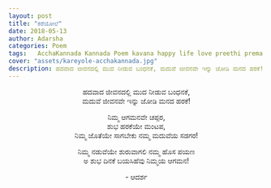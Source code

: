 ```yaml
---
layout: post
title: "ಕರೆಯೋಲೆ"
date: 2018-05-13
author: Adarsha
categories: Poem
tags:	AcchaKannada Kannada Poem kavana happy life love preethi prema couple marriage
cover: "assets/kareyole-acchakannada.jpg"
description: ಹದವಾದ ಜೀವನದಲ್ಲಿ ಮುದ ನೀಡುವ ಬಂಧನಕೆ, ಮದುವೆ ಜೀವನವೇ ಇನ್ನು ಜೋಡಿ ಮನದ ಹರಕೆ!
---
```

<p align ="center">ಹದವಾದ ಜೀವನದಲ್ಲಿ ಮುದ ನೀಡುವ ಬಂಧನಕೆ,<br>
ಮದುವೆ ಜೀವನವೇ ಇನ್ನು ಜೋಡಿ ಮನದ ಹರಕೆ!</p>

<p align ="center">ನಿಮ್ಮ ಆಗಮನವೇ ಚಪ್ಪರ,<br>
ಶುಭ ಹರಕೆಯೇ ಮಂಟಪ,<br>
ನಿಮ್ಮ ಜೊತೆಯೇ ಸಾಗಬೇಕು ನಮ್ಮ ಮದುವೆಯ ಸಡಗರ!</p>

<p align ="center">ನಿಮ್ಮ ನಡುವೆಯೇ ಶುರುವಾಗಲಿ ನಮ್ಮ ಹೊಸ ಪಯಣ<br>
ಅ ಶುಭ ದಿನಕೆ ಬಯಸಿಹೆವು ನಿಮ್ಮಯ ಆಗಮನ!</p>

<p align ="center">- ಆದರ್ಶ</p>

